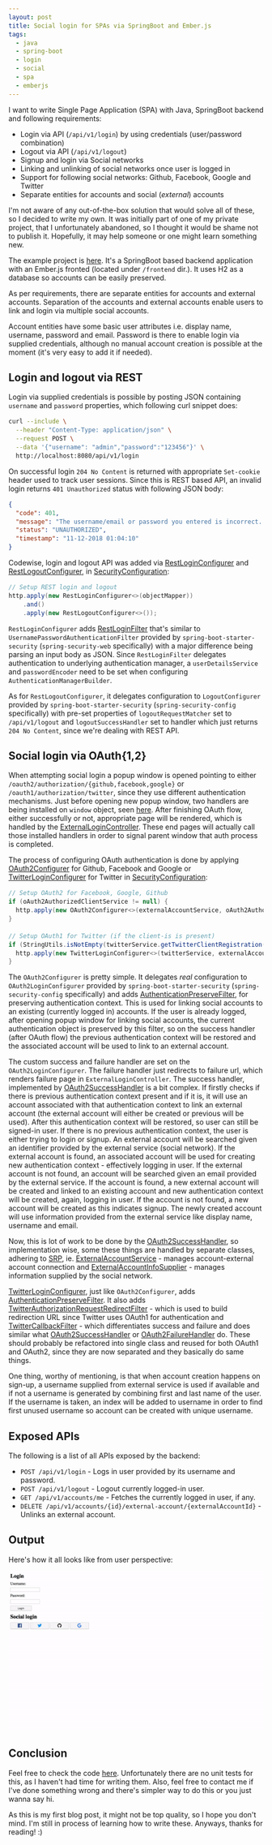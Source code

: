 ```yaml
---
layout: post
title: Social login for SPAs via SpringBoot and Ember.js
tags:
  - java
  - spring-boot
  - login
  - social
  - spa
  - emberjs
---
```


I want to write Single Page Application (SPA) with Java, SpringBoot backend and following requirements:
 - Login via API (`/api/v1/login`) by using credentials (user/password combination)
 - Logout via API (`/api/v1/logout`)
 - Signup and login via Social networks
 - Linking and unlinking of social networks once user is logged in
 - Support for following social networks: Github, Facebook, Google and Twitter
 - Separate entities for accounts and social (*external*) accounts

I'm not aware of any out-of-the-box solution that would solve all of these, so I decided to write my own. It was initially part of one of my private project, that I unfortunately abandoned, so I thought it would be shame not to publish it. Hopefully, it may help someone or one might learn something new.

The example project is [here](https://github.com/kklisura/spring-spa-login). It's a SpringBoot based backend application with an Ember.js fronted (located under `/frontend` dir.). It uses H2 as a database so accounts can be easily preserved.

As per requirements, there are separate entities for accounts and external accounts. Separation of the accounts and external accounts enable users to link and login via multiple social accounts.

Account entities have some basic user attributes i.e. display name, username, password and email. Password is there to enable login via supplied credentials, although no manual account creation is possible at the moment (it's very easy to add it if needed). 

## Login and logout via REST

Login via supplied credentials is possible by posting JSON containing `username` and `password` properties, which following curl snippet does:

```bash
curl --include \
  --header "Content-Type: application/json" \
  --request POST \
  --data '{"username": "admin","password":"123456"}' \
  http://localhost:8080/api/v1/login
```

On successful login `204 No Content` is returned with appropriate `Set-cookie` header used to track user sessions. Since this is REST based API, an invalid login returns `401 Unauthorized` status with following JSON body:

```json
{
  "code": 401,
  "message": "The username/email or password you entered is incorrect. Please try again.",
  "status": "UNAUTHORIZED",
  "timestamp": "11-12-2018 01:04:10"
}
```

Codewise, login and logout API was added via [RestLoginConfigurer](https://github.com/kklisura/spring-spa-login/blob/1a12ef9f48c74aa0afe1ac47d08a23ecc34e9ef0/src/main/java/com/github/kklisura/spring/spa/configuration/configurers/RestLoginConfigurer.java) and [RestLogoutConfigurer](https://github.com/kklisura/spring-spa-login/blob/1a12ef9f48c74aa0afe1ac47d08a23ecc34e9ef0/src/main/java/com/github/kklisura/spring/spa/configuration/configurers/RestLogoutConfigurer.java), in [SecurityConfiguration](https://github.com/kklisura/spring-spa-login/blob/master/src/main/java/com/github/kklisura/spring/spa/configuration/SecurityConfiguration.java#L102-L105):

```java
// Setup REST login and logout
http.apply(new RestLoginConfigurer<>(objectMapper))
    .and()
    .apply(new RestLogoutConfigurer<>());
```

`RestLoginConfigurer` adds [RestLoginFilter](https://github.com/kklisura/spring-spa-login/blob/1a12ef9f48c74aa0afe1ac47d08a23ecc34e9ef0/src/main/java/com/github/kklisura/spring/spa/configuration/security/rest/filters/RestLoginFilter.java) that's similar to `UsernamePasswordAuthenticationFilter` provided by `spring-boot-starter-security` (`spring-security-web` specifically) with a major difference being parsing an input body as JSON. Since `RestLoginFilter` delegates authentication to underlying authentication manager, a `userDetailsService` and `passwordEncoder` need to be set when configuring `AuthenticationManagerBuilder`.

As for `RestLogoutConfigurer`, it delegates configuration to `LogoutConfigurer` provided by `spring-boot-starter-security` (`spring-security-config` specifically) with pre-set properties of `logoutRequestMatcher` set to `/api/v1/logout` and `logoutSuccessHandler` set to handler which just returns `204 No Content`, since we're dealing with REST API.

## Social login via OAuth{1,2}

When attempting social login a popup window is opened pointing to either `/oauth2/authorization/{github,facebook,google}` or `/oauth1/authorization/twitter`, since they use different authentication mechanisms. Just before opening new popup window, two handlers are being installed on `window` object, seen [here](https://github.com/kklisura/spring-spa-login/blob/master/frontend/app/utils/auth.js#L50-L51). After finishing OAuth flow, either successfully or not, appropriate page will be rendered, which is handled by the [ExternalLoginController](https://github.com/kklisura/spring-spa-login/blob/master/src/main/java/com/github/kklisura/spring/spa/controllers/external/login/ExternalLoginController.java). These end pages will actually call those installed handlers in order to signal parent window that auth process is completed.

The process of configuring OAuth authentication is done by applying [OAuth2Configurer](https://github.com/kklisura/spring-spa-login/blob/master/src/main/java/com/github/kklisura/spring/spa/configuration/configurers/OAuth2Configurer.java) for Github, Facebook and Google or [TwitterLoginConfigurer](https://github.com/kklisura/spring-spa-login/blob/master/src/main/java/com/github/kklisura/spring/spa/configuration/configurers/TwitterLoginConfigurer.java) for Twitter in [SecurityConfiguration](https://github.com/kklisura/spring-spa-login/blob/master/src/main/java/com/github/kklisura/spring/spa/configuration/SecurityConfiguration.java#L107-L115):

```java
// Setup OAuth2 for Facebook, Google, Github
if (oAuth2AuthorizedClientService != null) {
  http.apply(new OAuth2Configurer<>(externalAccountService, oAuth2AuthorizedClientService, accountService));
}

// Setup OAuth1 for Twitter (if the client-is is present)
if (StringUtils.isNotEmpty(twitterService.getTwitterClientRegistration().getClientId())) {
  http.apply(new TwitterLoginConfigurer<>(twitterService, externalAccountService));
}
```

The `OAuth2Configurer` is pretty simple. It delegates *real* configuration to `OAuth2LoginConfigurer` provided by `spring-boot-starter-security` (`spring-security-config` specifically) and adds [AuthenticationPreserveFilter](https://github.com/kklisura/spring-spa-login/blob/master/src/main/java/com/github/kklisura/spring/spa/configuration/security/filters/AuthenticationPreserveFilter.java), for preserving authentication context. This is used for linking social accounts to an existing (currently logged in) accounts. If the user is already logged, after opening popup window for linking social accounts, the current authentication object is preserved by this filter, so on the success handler (after OAuth flow) the previous authentication context will be restored and the associated account will be used to link to an external account.

The custom success and failure handler are set on the `OAuth2LoginConfigurer`. The failure handler just redirects to failure url, which renders failure page in `ExternalLoginController`. The success handler, implemented by [OAuth2SuccessHandler](https://github.com/kklisura/spring-spa-login/blob/master/src/main/java/com/github/kklisura/spring/spa/configuration/security/oauth2/handlers/OAuth2SuccessHandler.java) is a bit complex. If firstly checks if there is previous authentication context present and if it is, it will use an account associated with that authentication context to link an external account (the external account will either be created or previous will be used). After this authentication context will be restored, so user can still be signed-in user. If there is no previous authentication context, the user is either trying to login or signup. An external account will be searched given an identifier provided by the external service (social network). If the external account is found, an associated account will be used for creating new authentication context - effectively logging in user. If the external account is not found, an account will be searched given an email provided by the external service. If the account is found, a new external account will be created and linked to an existing account and new authentication context will be created, again, logging in user. If the account is not found, a new account will be created as this indicates signup. The newly created account will use information provided from the external service like display name, username and email.

Now, this is lot of work to be done by the [OAuth2SuccessHandler](https://github.com/kklisura/spring-spa-login/blob/master/src/main/java/com/github/kklisura/spring/spa/configuration/security/oauth2/handlers/OAuth2SuccessHandler.java), so implementation wise, some these things are handled by separate classes, adhering to [SRP](https://en.wikipedia.org/wiki/Single_responsibility_principle), ie. [ExternalAccountService](https://github.com/kklisura/spring-spa-login/blob/master/src/main/java/com/github/kklisura/spring/spa/services/accounts/impl/ExternalAccountServiceImpl.java) - manages account-external account connection and [ExternalAccountInfoSupplier](https://github.com/kklisura/spring-spa-login/blob/master/src/main/java/com/github/kklisura/spring/spa/configuration/security/services/ExternalAccountInfoSupplier.java) - manages information supplied by the social network.

[TwitterLoginConfigurer](https://github.com/kklisura/spring-spa-login/blob/master/src/main/java/com/github/kklisura/spring/spa/configuration/configurers/TwitterLoginConfigurer.java), just like `OAuth2Configurer`, adds [AuthenticationPreserveFilter](https://github.com/kklisura/spring-spa-login/blob/master/src/main/java/com/github/kklisura/spring/spa/configuration/security/filters/AuthenticationPreserveFilter.java). It also adds [TwitterAuthorizationRequestRedirectFilter](https://github.com/kklisura/spring-spa-login/blob/master/src/main/java/com/github/kklisura/spring/spa/configuration/security/twitter/filters/TwitterAuthorizationRequestRedirectFilter.java) - which is used to build redirection URL since Twitter uses OAuth1 for authentication and [TwitterCallbackFilter](https://github.com/kklisura/spring-spa-login/blob/master/src/main/java/com/github/kklisura/spring/spa/configuration/security/twitter/filters/TwitterCallbackFilter.java) - which differentiates success and failure and does similar what [OAuth2SuccessHandler](https://github.com/kklisura/spring-spa-login/blob/master/src/main/java/com/github/kklisura/spring/spa/configuration/security/oauth2/handlers/OAuth2SuccessHandler.java) or [OAuth2FailureHandler](https://github.com/kklisura/spring-spa-login/blob/master/src/main/java/com/github/kklisura/spring/spa/configuration/security/oauth2/handlers/OAuth2FailureHandler.java) do. These should probably be refactored into single class and reused for both OAuth1 and OAuth2, since they are now separated and they basically do same things.

One thing, worthy of mentioning, is that when account creation happens on sign-up, a username supplied from external service is used if available and if not a username is generated by combining first and last name of the user. If the username is taken, an index will be added to username in order to find first unused username so account can be created with unique username.

## Exposed APIs

The following is a list of all APIs exposed by the backend:

 - `POST /api/v1/login` - Logs in user provided by its username and password.
 - `POST /api/v1/logout` - Logout currently logged-in user.
 - `GET /api/v1/accounts/me` - Fetches the currently logged in user, if any.
 - `DELETE /api/v1/accounts/{id}/external-account/{externalAccountId}` - Unlinks an external account.

## Output

Here's how it all looks like from user perspective:

![Login flow](/assets/images/social-login-for-spas-via-springboot-and-emberjs/demo.gif)

## Conclusion

Feel free to check the code [here](https://github.com/kklisura/spring-spa-login). Unfortunately there are no unit tests for this, as I haven't had time for writing them. Also, feel free to contact me if I've done something wrong and there's simpler way to do this or you just wanna say hi.

As this is my first blog post, it might not be top quality, so I hope you don't mind. I'm still in process of learning how to write these. Anyways, thanks for reading! :)
